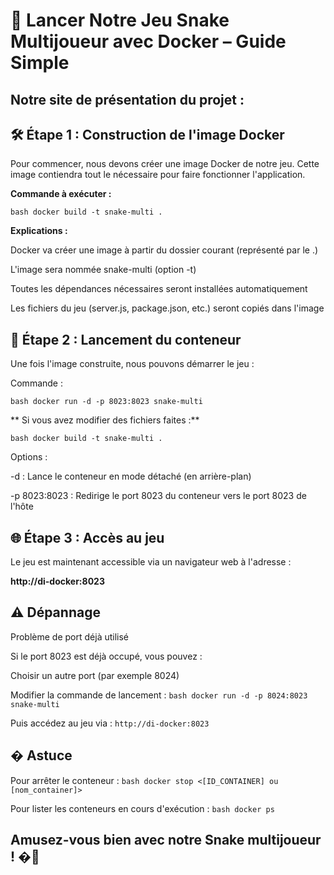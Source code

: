 # 🐍 Lancer Notre Jeu Snake Multijoueur avec Docker – Guide Simple

## Notre site de présentation du projet :
[](p4poule.github.io/docker-sae203/sae2.03)

## 🛠️ Étape 1 : Construction de l'image Docker

Pour commencer, nous devons créer une image Docker de notre jeu. Cette image contiendra tout le nécessaire pour faire fonctionner l'application.

**Commande à exécuter :**

```bash docker build -t snake-multi .```

**Explications :**

  Docker va créer une image à partir du dossier courant (représenté par le .)

  L'image sera nommée snake-multi (option -t)

  Toutes les dépendances nécessaires seront installées automatiquement

  Les fichiers du jeu (server.js, package.json, etc.) seront copiés dans l'image

## 🚀 Étape 2 : Lancement du conteneur

Une fois l'image construite, nous pouvons démarrer le jeu :

Commande :

```bash docker run -d -p 8023:8023 snake-multi ```


** Si vous avez modifier des fichiers faites :**

```bash docker build -t snake-multi . ```


Options :

  -d : Lance le conteneur en mode détaché (en arrière-plan)

  -p 8023:8023 : Redirige le port 8023 du conteneur vers le port 8023 de l'hôte

## 🌐 Étape 3 : Accès au jeu

Le jeu est maintenant accessible via un navigateur web à l'adresse :

**http://di-docker:8023**

## ⚠️ Dépannage
Problème de port déjà utilisé

Si le port 8023 est déjà occupé, vous pouvez :

  Choisir un autre port (par exemple 8024)

  Modifier la commande de lancement :
    ```bash docker run -d -p 8024:8023 snake-multi```

Puis accédez au jeu via :
  ```http://di-docker:8023```

## � Astuce

Pour arrêter le conteneur :
  ```bash docker stop <[ID_CONTAINER] ou [nom_container]>```
  
Pour lister les conteneurs en cours d'exécution :
  ```bash docker ps ```

## Amusez-vous bien avec notre Snake multijoueur ! �🐍
